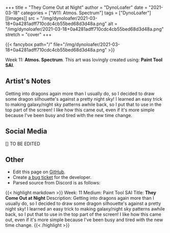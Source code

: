 +++
title =       "They Come Out at Night"
author =      "DynoLoafer"
date =        "2021-03-18"
categories =  ["W11: Atmos. Spectrum"]
tags =        ["DynoLoafer"]
[[images]]
                      src = "/img/dynoloafer/2021-03-18+0a4281adff710cdc4cb55bed68d3d48a.png"
                      alt = "/img/dynoloafer/2021-03-18+0a4281adff710cdc4cb55bed68d3d48a.png"
                      stretch = "cover"
+++


{{< fancybox path="/" file="/img/dynoloafer/2021-03-18+0a4281adff710cdc4cb55bed68d3d48a.png" >}}


Week 11: **Atmos. Spectrum**. This art was lovingly created using: **Paint Tool SAI**.

## Artist's Notes

Getting into dragons again more than I usually do, so I decided to draw some dragon silhouette's against a pretty night sky! I learned an easy trick to making galaxy/night sky patterns awhile back, so I put that to use in the top part of the screen! I like how this came out, even if it's more simple because I've been busy and tired with the new time change.

## Social Media

[] TO BE EDITED

## Other

- Edit this page on [GitHub](https://github.com/teaminkling/web-refresh/edit/main/blog/content/blog/dynoloafer-week-11-ff87.md).
- Create [a bug ticket](https://github.com/teaminkling/web-refresh/issues/new?assignees=&labels=bug&template=problem-report.md&title=) for the developer.
- Parsed source from Discord is as follows:

{{< highlight markdown >}}
Week: 11
Medium: Paint Tool SAI
Title: __They Come Out at Night__
Description: Getting into dragons again more than I usually do, so I decided to draw some dragon silhouette's against a pretty night sky! I learned an easy trick to making galaxy/night sky patterns awhile back, so I put that to use in the top part of the screen! I like how this came out, even if it's more simple because I've been busy and tired with the new time change.
{{< /highlight >}}
